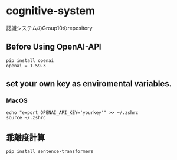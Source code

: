 # cognitive-system
認識システムのGroup10のrepository

## Before Using OpenAI-API

```pip install openai```  
```openai = 1.59.3``` 

## set your own key as enviromental variables.   

### MacOS  

```echo "export OPENAI_API_KEY='yourkey'" >> ~/.zshrc```  
```source ~/.zshrc```

## 乖離度計算

```pip install sentence-transformers```
